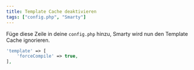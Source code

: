 ```yaml
---
title: Template Cache deaktivieren
tags: ["config.php", "Smarty"]
---
```


Füge diese Zeile in deine `config.php` hinzu, Smarty wird nun den Template Cache ignorieren.
```php
'template' => [
    'forceCompile' => true,
],
```